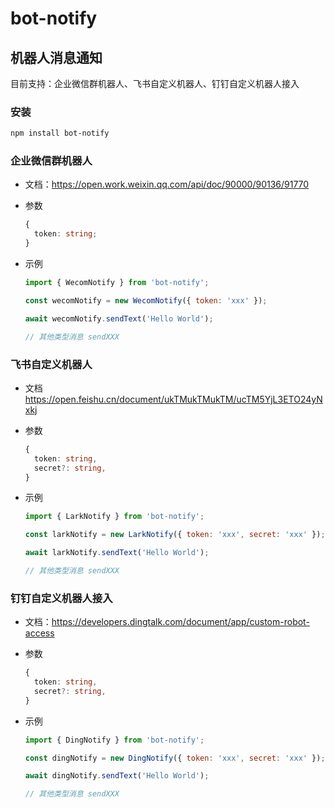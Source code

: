 # bot-notify

## 机器人消息通知

目前支持：企业微信群机器人、飞书自定义机器人、钉钉自定义机器人接入

### 安装

```bash
npm install bot-notify
```

### 企业微信群机器人

- 文档：<https://open.work.weixin.qq.com/api/doc/90000/90136/91770>

- 参数

  ```ts
  {
    token: string;
  }
  ```

- 示例

  ```js
  import { WecomNotify } from 'bot-notify';

  const wecomNotify = new WecomNotify({ token: 'xxx' });

  await wecomNotify.sendText('Hello World');

  // 其他类型消息 sendXXX
  ```

### 飞书自定义机器人

- 文档 <https://open.feishu.cn/document/ukTMukTMukTM/ucTM5YjL3ETO24yNxkj>
- 参数

  ```ts
  {
    token: string,
    secret?: string,
  }
  ```

- 示例

  ```js
  import { LarkNotify } from 'bot-notify';

  const larkNotify = new LarkNotify({ token: 'xxx', secret: 'xxx' });

  await larkNotify.sendText('Hello World');

  // 其他类型消息 sendXXX
  ```

### 钉钉自定义机器人接入

- 文档：<https://developers.dingtalk.com/document/app/custom-robot-access>
- 参数

  ```ts
  {
    token: string,
    secret?: string,
  }
  ```

- 示例

  ```js
  import { DingNotify } from 'bot-notify';

  const dingNotify = new DingNotify({ token: 'xxx', secret: 'xxx' });

  await dingNotify.sendText('Hello World');

  // 其他类型消息 sendXXX
  ```
